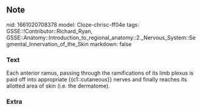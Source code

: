 ## Note
nid: 1661020708378
model: Cloze-chrisc-ff04e
tags: GSSE::!Contributor::Richard_Ryan, GSSE::Anatomy::Introduction_to_regional_anatomy::2._Nervous_System::Segmental_Innervation_of_the_Skin
markdown: false

### Text
<div class='toggle'>
  Each anterior ramus, passing through the ramifications of its
  limb plexus is paid off into appropriate {{c1::cutaneous}} nerves
  and finally reaches its allotted area of skin (i.e. the
  dermatome).
</div>

### Extra

